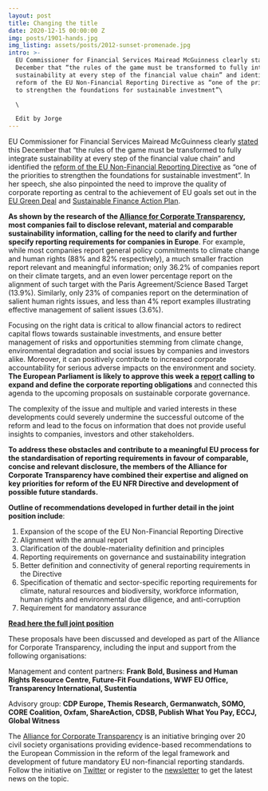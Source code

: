 ```yaml
---
layout: post
title: Changing the title
date: 2020-12-15 00:00:00 Z
img: posts/1901-hands.jpg
img_listing: assets/posts/2012-sunset-promenade.jpg
intro: >-
  EU Commissioner for Financial Services Mairead McGuinness clearly stated this
  December that “the rules of the game must be transformed to fully integrate
  sustainability at every step of the financial value chain” and identified the
  reform of the EU Non-Financial Reporting Directive as “one of the priorities
  to strengthen the foundations for sustainable investment”\

  \

  Edit by Jorge
---
```


EU Commissioner for Financial Services Mairead McGuinness clearly [stated](https://ec.europa.eu/commission/commissioners/2019-2024/mcguinness/announcements/keynote-address-launch-climate-disclosure-standards-board-report-state-eu-environmental-disclosures_en) this December that “the rules of the game must be transformed to fully integrate sustainability at every step of the financial value chain” and identified the [reform of the EU Non-Financial Reporting Directive](https://ec.europa.eu/info/business-economy-euro/company-reporting-and-auditing/company-reporting/non-financial-reporting_en) as “one of the priorities to strengthen the foundations for sustainable investment”. In her speech, she also pinpointed the need to improve the quality of corporate reporting as central to the achievement of EU goals set out in the [EU Green Deal](https://ec.europa.eu/info/strategy/priorities-2019-2024/european-green-deal_en) and [Sustainable Finance Action Plan](https://ec.europa.eu/info/publications/sustainable-finance-renewed-strategy_en). 

**As shown by the research of the [Alliance for Corporate Transparency](http://www.allianceforcorporatetransparency.org/), most companies fail to disclose relevant, material and comparable sustainability information, calling for the need to clarify and further specify reporting requirements for companies in Europe**. For example, while most companies report general policy commitments to climate change and human rights (88% and 82% respectively), a much smaller fraction report relevant and meaningful information; only 36.2% of companies report on their climate targets, and an even lower percentage report on the alignment of such target with the Paris Agreement/Science Based Target (13.9%). Similarly, only 23% of companies report on the determination of salient human rights issues, and less than 4% report examples illustrating effective management of salient issues (3.6%).

Focusing on the right data is critical to allow financial actors to redirect capital flows towards sustainable investments, and ensure better management of risks and opportunities stemming from climate change, environmental degradation and social issues by companies and investors alike. Moreover, it can positively contribute to increased corporate accountability for serious adverse impacts on the environment and society. **The European Parliament is likely to approve this week a [report](https://www.europarl.europa.eu/doceo/document/A-9-2020-0240_EN.html) calling to expand and define the corporate reporting obligations** and connected this agenda to the upcoming proposals on sustainable corporate governance. 

The complexity of the issue and multiple and varied interests in these developments could severely undermine the successful outcome of the reform and lead to the focus on information that does not provide useful insights to companies, investors and other stakeholders. 

**To address these obstacles and contribute to a meaningful EU process for the standardisation of reporting requirements in favour of comparable, concise and relevant disclosure, the members of the Alliance for Corporate Transparency have combined their expertise and aligned on key priorities for reform of the EU NFR Directive and development of possible future standards.**
 
**Outline of recommendations developed in further detail in the joint position include**:
1. Expansion of the scope of the EU Non-Financial Reporting Directive 
2. Alignment with the annual report 
3. Clarification of the double-materiality definition and principles 
4. Reporting requirements on governance and sustainability integration 
5. Better definition and connectivity of general reporting requirements in the Directive 
6. Specification of thematic and sector-specific reporting requirements for climate, natural resources and biodiversity, workforce information, human rights and environmental due diligence, and anti-corruption 
7. Requirement for mandatory assurance

<a href="{% asset 'Reform_NFRD_Joint_Position_Alliance_for_Corporate_Transparency_final.pdf' @path %}" target="_blank"><strong>Read here the full joint position</strong></a>

These proposals have been discussed and developed as part of the Alliance for Corporate Transparency, including the input and support from the following organisations:

Management and content partners: **Frank Bold, Business and Human Rights Resource Centre, Future-Fit Foundations, WWF EU Office, Transparency International, Sustentia**

Advisory group: **CDP Europe, Themis Research, Germanwatch, SOMO, CORE Coalition, Oxfam, ShareAction, CDSB, Publish What You Pay, ECCJ, Global Witness**

The [Alliance for Corporate Transparency](http://www.allianceforcorporatetransparency.org/) is an initiative bringing over 20 civil society organisations providing evidence-based recommendations to the European Commission in the reform of the legal framework and development of future mandatory EU non-financial reporting standards. Follow the initiative on [Twitter](https://twitter.com/EUCorpReporting) or register to the [newsletter](http://eepurl.com/dJPBjQ) to get the latest news on the topic. 

